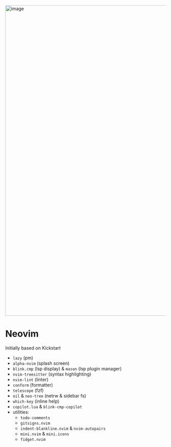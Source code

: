 <img width="974" alt="image" src="https://github.com/user-attachments/assets/e4c0c341-d500-4c3e-a560-5f6d96efaadc" />

# Neovim

Initially based on Kickstart

- `lazy` (pm)
- `alpha-nvim` (splash screen)
- `blink.cmp` (lsp display) & `mason` (lsp plugin manager)
- `nvim-treesitter` (syntax highlighting)
- `nvim-lint` (linter)
- `conform` (formatter)
- `telescope` (fzf)
- `oil` & `neo-tree` (netrw & sidebar fs)
- `which-key` (inline help)
- `copilot.lua` & `blink-cmp-copilot`
- utilities:
  - `todo-comments`
  - `gitsigns.nvim`
  - `indent-blankline.nvim` & `nvim-autopairs`
  - `mini.nvim` & `mini.icons`
  - `fidget.nvim`

